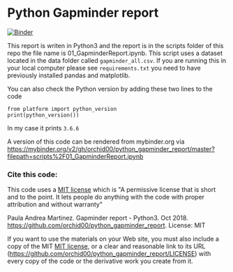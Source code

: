 # Python Gapminder report

[![Binder](https://mybinder.org/badge.svg)](https://mybinder.org/v2/gh/orchid00/python_gapminder_report/master?filepath=scripts%2F01_GapminderReport.ipynb)

This report is writen in Python3 and the report is in the scripts folder of this repo the file name is 01_GapminderReport.ipynb.
This script uses a dataset located in the data folder called `gapminder_all.csv`.
If you are running this in your local computer please see `requirements.txt` you need to have previously installed pandas and matplotlib.

You can also check the Python version by adding these two lines to the code

    from platform import python_version
    print(python_version())

In my case it prints `3.6.6`

A version of this code can be rendered from mybinder.org via
https://mybinder.org/v2/gh/orchid00/python_gapminder_report/master?filepath=scripts%2F01_GapminderReport.ipynb


### Cite this code:

This code uses a [MIT license](LICENSE) which is "A permissive license that is short and to the point. It lets people do anything with the code with proper attribution and without warranty"

Paula Andrea Martinez. Gapminder report - Python3. Oct 2018. https://github.com/orchid00/python_gapminder_report. License: MIT

If you want to use the materials on your Web site, you must also include a copy of the MIT [MIT license](LICENSE), or a clear and reasonable link to its URL (https://github.com/orchid00/python_gapminder_report/LICENSE) with every copy of the code or the derivative work you create from it.
